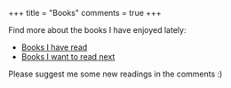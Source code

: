 +++
title = "Books"
comments = true
+++

Find more about the books I have enjoyed lately:

- [Books I have read](https://esaezgil.github.io/page/books_finished/)
- [Books I want to read next](https://esaezgil.github.io/page/next_books/)

Please suggest me some new readings in the comments :)
